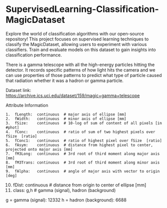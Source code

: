 # SupervisedLearning-Classification-MagicDataset
Explore the world of classification algorithms with our open-source repository! This project focuses on supervised learning techniques to classify the MagicDataset, allowing users to experiment with various classifiers. Train and evaluate models on this dataset to gain insights into classification performance.

There is a gamma telescope with all the high-energy particles hitting the detector. It records specific patterns of how light hits the camera and we can use properties of those patterns to predict what type of particle caused that radiation whether it was a hadron or gamma particle. 

Dataset link: https://archive.ics.uci.edu/dataset/159/magic+gamma+telescope

Attribute Information

    1.  fLength:  continuous  # major axis of ellipse [mm]
    2.  fWidth:   continuous  # minor axis of ellipse [mm] 
    3.  fSize:    continuous  # 10-log of sum of content of all pixels [in #phot]
    4.  fConc:    continuous  # ratio of sum of two highest pixels over fSize  [ratio]
    5.  fConc1:   continuous  # ratio of highest pixel over fSize  [ratio]
    6.  fAsym:    continuous  # distance from highest pixel to center, projected onto major axis [mm]
    7.  fM3Long:  continuous  # 3rd root of third moment along major axis  [mm] 
    8.  fM3Trans: continuous  # 3rd root of third moment along minor axis  [mm]
    9.  fAlpha:   continuous  # angle of major axis with vector to origin [deg]
   10.  fDist:    continuous  # distance from origin to center of ellipse [mm]
   11.  class:    g,h         # gamma (signal), hadron (background)

   g = gamma (signal):     12332
   h = hadron (background): 6688
